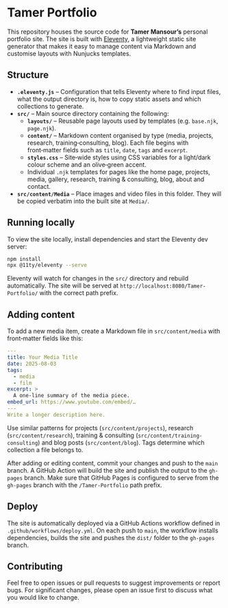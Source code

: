 # Tamer Portfolio

This repository houses the source code for **Tamer Mansour’s** personal portfolio site. The site is built with [Eleventy](https://www.11ty.dev/), a lightweight static site generator that makes it easy to manage content via Markdown and customise layouts with Nunjucks templates.

## Structure

- **`.eleventy.js`** – Configuration that tells Eleventy where to find input files, what the output directory is, how to copy static assets and which collections to generate.
- **`src/`** – Main source directory containing the following:
  - **`layouts/`** – Reusable page layouts used by templates (e.g. `base.njk`, `page.njk`).
  - **`content/`** – Markdown content organised by type (media, projects, research, training‑consulting, blog). Each file begins with front‑matter fields such as `title`, `date`, `tags` and `excerpt`.
  - **`styles.css`** – Site‑wide styles using CSS variables for a light/dark colour scheme and an olive‑green accent.
  - Individual `.njk` templates for pages like the home page, projects, media, gallery, research, training & consulting, blog, about and contact.
- **`src/content/Media`** – Place images and video files in this folder. They will be copied verbatim into the built site at `Media/`.

## Running locally

To view the site locally, install dependencies and start the Eleventy dev server:

```bash
npm install
npx @11ty/eleventy --serve
```

Eleventy will watch for changes in the `src/` directory and rebuild automatically. The site will be served at `http://localhost:8080/Tamer-Portfolio/` with the correct path prefix.

## Adding content

To add a new media item, create a Markdown file in `src/content/media` with front‑matter fields like this:

```yaml
---
title: Your Media Title
date: 2025-08-03
tags:
  - media
  - film
excerpt: >
  A one‑line summary of the media piece.
embed_url: https://www.youtube.com/embed/…
---
Write a longer description here.
```

Use similar patterns for projects (`src/content/projects`), research (`src/content/research`), training & consulting (`src/content/training-consulting`) and blog posts (`src/content/blog`). Tags determine which collection a file belongs to.

After adding or editing content, commit your changes and push to the `main` branch. A GitHub Action will build the site and publish the output to the `gh-pages` branch. Make sure that GitHub Pages is configured to serve from the `gh-pages` branch with the `/Tamer-Portfolio` path prefix.

## Deploy

The site is automatically deployed via a GitHub Actions workflow defined in `.github/workflows/deploy.yml`. On each push to `main`, the workflow installs dependencies, builds the site and pushes the `dist/` folder to the `gh-pages` branch.

## Contributing

Feel free to open issues or pull requests to suggest improvements or report bugs. For significant changes, please open an issue first to discuss what you would like to change.
